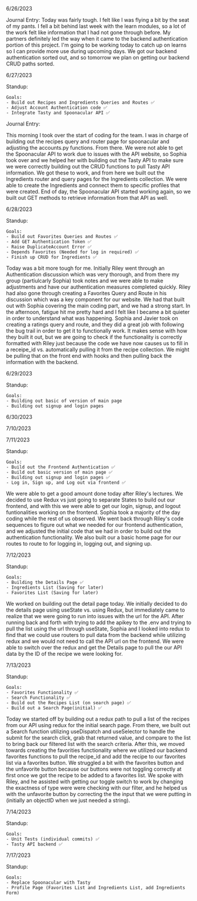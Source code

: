 6/26/2023

Journal Entry: Today was fairly tough. I felt like I was flying a bit by the seat of my pants. I fell a bit behind last week with the learn modules, so a lot of the work felt like information that I had not gone through before. My partners definitely led the way when it came to the backend authentication portion of this project. I'm going to be working today to catch up on learns so I can provide more use during upcoming days. We got our backend authentication sorted out, and so tomorrow we plan on getting our backend CRUD paths sorted.


6/27/2023

Standup:

    Goals:
    - Build out Recipes and Ingredients Queries and Routes ✅
    - Adjust Account Authentication code ✅
    - Integrate Tasty and Spoonacular API ✅

Journal Entry:

This morning I took over the start of coding for the team. I was in charge of building out the recipes query and router page for spoonacular and adjusting the accounts.py functions. From there. We were not able to get the Spoonacular API to work due to issues with the API website, so Sophia took over and we helped her with building out the Tasty API to make sure we were correctly building out the CRUD functions to pull Tasty API information. We got these to work, and from here we built out the Ingredients router and query pages for the Ingredients collection. We were able to create the Ingredients and connect them to specific profiles that were created. End of day, the Spoonacular API started working again, so we built out GET methods to retrieve information from that API as well.

6/28/2023

Standup:

    Goals:
    - Build out Favorites Queries and Routes ✅
    - Add GET Authentication Token ✅
    - Raise DuplicateAccount Error ✅
    - Depends Favorites (Needed for log in required) ✅
    - Finish up CRUD for Ingredients ✅


Today was a bit more tough for me. Initially Riley went through an Authentication discussion which was very thorough, and from there my group (partiulcarly Sophia) took notes and we were able to make adjustments and have our authentication measures completed quickly. Riley had also gone through creating a Favorites Query and Route in his discussion which was a key component for our website. We had that built out with Sophia covering the main coding part, and we had a strong start. In the afternoon, fatigue hit me pretty hard and I felt like I became a bit quieter in order to understand what was happening. Sophia and Javier took on creating a ratings query and route, and they did a great job with following the bug trail in order to get it to functionally work. It makes sense with how they built it out, but we are going to check if the functionality is correctly formatted with Riley just because the code we have now causes us to fill in a receipe_id vs. automatically pulling it from the recipe collection. We might be pulling that on the front end with hooks and then pulling back the information with the backend.

6/29/2023

Standup:

    Goals:
    - Building out basic of version of main page
    - Building out signup and login pages

6/30/2023

7/10/2023

7/11/2023

Standup:

    Goals:
    - Build out the Frontend Authentication ✅
    - Build out basic version of main page ✅
    - Building out signup and login pages ✅
    - Log in, Sign up, and Log out via frontend ✅


We were able to get a good amount done today after Riley's lectures. We decided to use Redux vs just going to separate States to build out our frontend, and with this we were able to get our login, signup, and logout funtionalities working on the frontend. Sophia took a majority of the day coding while the rest of us observed. We went back through Riley's code sequences to figure out what we needed for our frontend authentication, and we adjusted the initial code that we had in order to build out the authentication functionality. We also built our a basic home page for our routes to route to for logging in, logging out, and signing up.

7/12/2023

Standup:

    Goals:
    - Building the Details Page ✅
    - Ingredients List (Saving for later)
    - Favorites List (Saving for later)

We worked on building out the detail page today. We initially decided to do the details page using useState vs. using Redux, but immediately came to realize that we were going to run into issues with the url for the API. After running back and forth with trying to add the apikey to the .env and trying to pull the list using the url through useState, Sophia and I looked into redux to find that we could use routers to pull data from the backend while utilizing redux and we would not need to call the API url on the frontend. We were able to switch over the redux and get the Details page to pull the our API data by the ID of the recipe we were looking for.

7/13/2023

Standup:

    Goals:
    - Favorites Functionality ✅
    - Search Functionality ✅
    - Build out the Recipes List (on search page) ✅
    - Build out a Search Page(initial) ✅


Today we started off by building out a redux path to pull a list of the recipes from our API using redux for the initial search page. From there, we built out a Search function utilizing useDispatch and useSelector to handle the submit for the search click, grab that returned value, and compare to the list to bring back our filtered list with the search criteria. After this, we moved towards creating the favorities functionality where we utilized our backend favorites functions to pull the recipe_id and add the recipe to our favorites list via a favorites button. We struggled a bit with the favorites button and the unfavorite button because our buttons were not toggling correctly at first once we got the recipe to be added to a favorites list. We spoke with Riley, and he assisted with getting our toggle switch to work by changing the exactness of type were were checking with our filter, and he helped us with the unfavorite button by correcting the the input that we were putting in (initially an objectID when we just needed a string).

7/14/2023

Standup:

    Goals:
    - Unit Tests (individual commits) ✅
    - Tasty API backend ✅



7/17/2023

Standup:

    Goals:
    - Replace Spoonacular with Tasty
    - Profile Page (Favorites List and Ingredients List, add Ingredients Form)